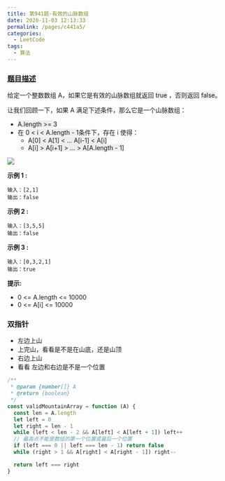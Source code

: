 ```yaml
---
title: 第941题-有效的山脉数组
date: 2020-11-03 12:13:33
permalink: /pages/c441a5/
categories:
  - LeetCode
tags:
  - 算法
---
```


### [题目描述](https://leetcode-cn.com/problems/valid-mountain-array/)

给定一个整数数组 A，如果它是有效的山脉数组就返回 <span style="background: #eee" >true</span> ，否则返回 <span style="background: #eee" >false</span>。

让我们回顾一下，如果 A 满足下述条件，那么它是一个山脉数组：

- <span style="background: #eee" >A.length >= 3</span>
- 在 <span style="background: #eee" >0 < i < A.length - 1</span>条件下，存在 i 使得：
  - <span style="background: #eee" >A[0] < A[1] < ... A[i-1] < A[i]</span>
  - <span style="background: #eee" >A[i] > A[i+1] > ... > A[A.length - 1]</span>

<img src="https://cdn.jsdelivr.net/gh/xiaojun996/CDN/images/leetcode/hint_valid_mountain_array.png" />

<!-- more -->

**示例 1 :**

```
输入：[2,1]
输出：false
```

**示例 2 :**

```
输入：[3,5,5]
输出：false
```

**示例 3 :**

```
输入：[0,3,2,1]
输出：true
```

**提示:**

- <span class="span-shadow">0 <= A.length <= 10000</span>
- <span class="span-shadow">0 <= A[i] <= 10000</span>

### 双指针

- 左边上山
- 上完山，看看是不是在山底，还是山顶
- 右边上山
- 看看 左边和右边是不是一个位置

```JavaScript
/**
 * @param {number[]} A
 * @return {boolean}
 */
const validMountainArray = function (A) {
  const len = A.length
  let left = 0
  let right = len - 1
  while (left < len - 2 && A[left] < A[left + 1]) left++
  // 最高点不能是数组的第一个位置或最后一个位置
  if (left === 0 || left === len - 1) return false
  while (right > 1 && A[right] < A[right - 1]) right--

  return left === right
}
```

